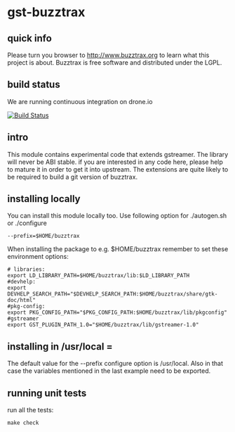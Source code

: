 # gst-buzztrax

## quick info
Please turn you browser to http://www.buzztrax.org to learn what this project
is about. Buzztrax is free software and distributed under the LGPL.

## build status
We are running continuous integration on drone.io

[![Build Status](https://drone.io/github.com/Buzztrax/gst-buzztrax/status.png)](https://drone.io/github.com/Buzztrax/gst-buzztrax/latest)

## intro
This module contains experimental code that extends gstreamer. The library will
never be ABI stable. if you are interested in any code here, please help to
mature it in order to get it into upstream.
The extensions are quite likely to be required to build a git version of
buzztrax.

## installing locally
You can install this module locally too.
Use following option for ./autogen.sh or ./configure

    --prefix=$HOME/buzztrax

When installing the package to e.g. $HOME/buzztrax remember to set these
environment options:

    # libraries:
    export LD_LIBRARY_PATH=$HOME/buzztrax/lib:$LD_LIBRARY_PATH
    #devhelp:
    export DEVHELP_SEARCH_PATH="$DEVHELP_SEARCH_PATH:$HOME/buzztrax/share/gtk-doc/html"
    #pkg-config:
    export PKG_CONFIG_PATH="$PKG_CONFIG_PATH:$HOME/buzztrax/lib/pkgconfig"
    #gstreamer
    export GST_PLUGIN_PATH_1.0="$HOME/buzztrax/lib/gstreamer-1.0"

## installing in /usr/local =
The default value for the --prefix configure option is /usr/local. Also in that
case the variables mentioned in the last example need to be exported.

## running unit tests
run all the tests:

    make check

